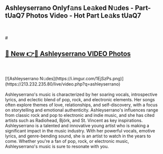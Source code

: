 ## Ashleyserrano Onlyf𝚊ns Le𝚊ked N𝚞des - Part-tUaQ7 Photos Video - Hot Part Le𝚊ks tUaQ7
<br>
<br>
# <h2><a href="https://213.232.235.80/live/video.php?q=ashleyserrano">🔗 New 👉🔴 Ashleyserrano VIDEO Photos</a></h2>
<br>
<br>
[![Ashleyserrano N𝚞des](https://i.imgur.com/1EjSzPs.png)](https://213.232.235.80/live/video.php?q=ashleyserrano)
<br>
<br>
Ashleyserrano's music is characterized by her soaring vocals, introspective lyrics, and eclectic blend of pop, rock, and electronic elements. Her songs often explore themes of love, relationships, and self-discovery, with a focus on storytelling and emotional authenticity. Ashleyserrano's influences range from classic rock and pop to electronic and indie music, and she has cited artists such as Radiohead, Björk, and St. Vincent as key inspirations. Ashleyserrano is a talented and innovative young artist who is making a significant impact in the music industry. With her powerful vocals, emotive lyrics, and genre-bending sound, she is an artist to watch in the years to come. Whether you're a fan of pop, rock, or electronic music, Ashleyserrano's music is sure to resonate with you.
<br>
<br>